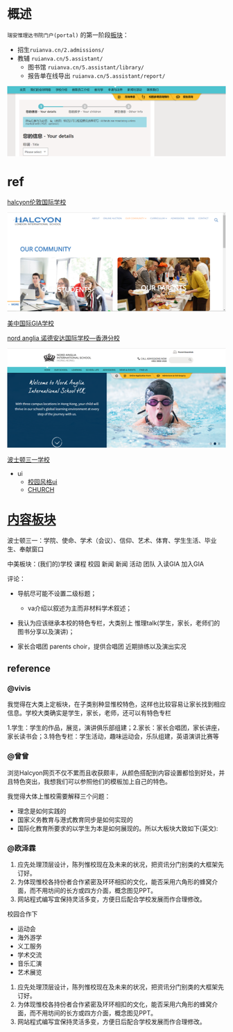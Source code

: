 
# 概述

`瑞安惟理达书院门户(portal)`  的第一阶段[板块](https://shimo.im/sheet/4wibPJ7ac8QZCXW0/ChXSi)：

- 招生`ruianva.cn/2.admissions/`
- 教辅 `ruianva.cn/5.assistant/`
  - 图书馆 `ruianva.cn/5.assistant/library/`
  - 报告单在线导出 `ruianva.cn/5.assistant/report/`

![1554104669632](media/1554104669632.png)





# ref

[halcyon伦敦国际学校](https://halcyonschool.com/our-community/)

![1554104284350](media/1554104284350.png)

[美中国际GIA学校](http://griffinintl.org/)



[nord anglia 诺德安达国际学校—香港分校](https://www.nordangliaeducation.com/our-schools/hong-kong/)

![1554103786990](media/1554103786990.png)

[波士顿三一学校](https://www.bostontrinity.org/academics/overview)



- ui
  - [校园风格ui](http://demo.cssmoban.com/cssthemes4/cpts_936_bqd/index.html)
  - [CHURCH](http://demo.cssmoban.com/cssthemes4/ft5_79_church/index.html)



# [内容板块](https://shimo.im/sheet/4wibPJ7ac8QZCXW0/ChXSi)

波士顿三一：学院、使命、学术（会议）、信仰、艺术、体育、学生生活、毕业生、奉献窗口

中美板块：(我们的)学校 课程 校园 新闻 新闻 活动 团队 入读GIA 加入GIA

评论：

- 导航尽可能不设置二级标题；
  - va介绍以叙述为主而非材料学术叙述；

- 我认为应该继承本校的特色专栏，大类别上  惟理talk(学生，家长，老师们的图书分享以及演讲)；
- 家长合唱团 parents choir，提供合唱团 近期排练以及演出实况



 

## reference

### @vivis

我觉得在大类上定板块，在子类别种显惟校特色，这样也比较容易让家长找到相应信息。学校大类确实是学生，家长，老师，还可以有特色专栏

1.学生：学生的作品，展览，演讲俱乐部组建；2.家长：家长合唱团，家长讲座，家长读书会；3.特色专栏：学生活动，趣味运动会，乐队组建，英语演讲比赛等



### @曾曾

浏览Halcyon网页不仅不累而且收获颇丰，从颜色搭配到内容设置都恰到好处，并且特色突出，我想我们可以参照他们的模板加上自己的特色。

我觉得大体上惟校需要解释三个问题：

- 理念是如何实践的
- 国家义务教育与港式教育同步是如何实现的
- 国际化教育所要求的以学生为本是如何展现的。所以大板块大致如下(英文):     



### @欧泽霖

1. 应先处理顶层设计，陈列惟校现在及未来的状况，把资讯分门别类的大框架先订好。
2. 为体现惟校各持份者合作紧密及环环相扣的文化，能否采用六角形的蜂窝介面，而不用坊间的长方或四方介面，概念图见PPT。
3. 网站程式编写宜保持灵活多变，方便日后配合学校发展而作合理修改。



校园合作下

- 运动会
- 海外游学
- 义工服务
- 学术交流
- 音乐汇演
- 艺术展览

1. 应先处理顶层设计，陈列惟校现在及未来的状况，把资讯分门别类的大框架先订好。
2. 为体现惟校各持份者合作紧密及环环相扣的文化，能否采用六角形的蜂窝介面，而不用坊间的长方或四方介面，概念图见PPT。
3. 网站程式编写宜保持灵活多变，方便日后配合学校发展而作合理修改。

